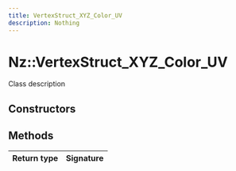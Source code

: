 ```yaml
---
title: VertexStruct_XYZ_Color_UV
description: Nothing
---
```


# Nz::VertexStruct_XYZ_Color_UV

Class description

## Constructors


## Methods

| Return type | Signature |
| ----------- | --------- |
